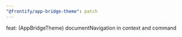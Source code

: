 ```yaml
---
"@frontify/app-bridge-theme": patch
---
```


feat: (AppBridgeTheme) documentNavigation in context and command
